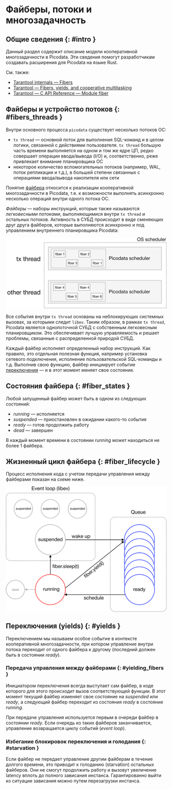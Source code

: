 # Файберы, потоки и многозадачность

## Общие сведения {: #intro }

Данный раздел содержит описание модели кооперативной многозадачности в
Picodata. Эти сведения помогут разработчикам создавать расширения для
Picodata на языке Rust.

См. также:

- [Tarantool internals — Fibers](https://www.tarantool.io/en/dev/core/fiber/)
- [Tarantool — Fibers, yields, and cooperative multitasking](https://www.tarantool.io/en/doc/latest/concepts/coop_multitasking/)
- [Tarantool — C API Reference — Module fiber ](https://www.tarantool.io/en/doc/latest/dev_guide/reference_capi/fiber/)

## Файберы и устройство потоков {: #fibers_threads }

Внутри основного процесса `picodata` существует несколько потоков ОС:

- `tx thread` — основной поток для выполнения SQL-команд и в целом логики,
  связанной с действиями пользователя. `tx thread` большую часть времени
  выполняется на одном и том же ядре ЦП, редко совершает операции
  ввода/вывода (I/O) и, соответственно, реже привлекает внимание
  планировщика ОС
- некоторое количество вспомогательных потоков (например, WAL, поток
  репликации и т.д.), в большей степени связанных с операциями
  ввода/вывода накопителя или сети

<!--
Потоки ОС, содержащие в себе планировщик (реализация event loop с помощью
библиотеки `libev`), на языке разработчиков называются кордами (cord).
-->

Понятие [файбера][fiber] относится к реализации кооперативной
многозадачности в Picodata, т.е. к возможности выполнять асинхронно
несколько операций внутри одного потока ОС.

_Файберы_ — наборы инструкций, которые также называются _легковесными
потоками_, выполняющимися внутри `tx thread` и остальных потоков.
Активность в СУБД происходит в виде сменяющих друг друга файберов,
которые выполняются асинхронно и под управлением внутреннего
планировщика Picodata:

![Schedulers](../images/schedulers.svg)

Все события внутри `tx thread` основаны на   неблокирующих системных
вызовах, за которыми следит `libev`. Таким образом, в рамках `tx
thread`, Picodata является однопоточной СУБД с собственным легковесным
планировщиком. Это обеспечивает лучшую управляемость и решает проблемы,
связанные с распределенной природой СУБД.

Каждый файбер исполняет определенный набор инструкций. Как правило, это
отдельная полезная функция, например установка сетевого подключения,
исполнение пользовательской SQL-команды и т.д. Выполнив свою функцию,
файбер инициирует событие [переключения](#yields) — и в этот момент
меняет свое состояние.

[fiber]: ../overview/glossary.md#fiber

## Состояния файбера {: #fiber_states }

Любой запущенный файбер может быть в одном из следующих состояний:

- _running_ — исполняется
- _suspended_ — приостановлен в ожидании какого-то события
- _ready_ — готов продолжить работу
- _dead_ — завершен

В каждый момент времени в состоянии _running_ может находиться не более 1 файбера.

## Жизненный цикл файбера {: #fiber_lifecycle }

Процесс исполнения кода с учетом передачи управления между файберами
показан на схеме ниже.

![Fibers](../images/fibers.svg)

## Переключения (yields) {: #yields }

Переключением мы называем особое событие в контексте кооперативной
многозадачности, при котором управление внутри потока переходит от
одного файбера к другому (последний должен быть в состоянии _ready_).

### Передача управления между файберами {: #yielding_fibers }

Инициатором переключения всегда выступает сам файбер, в коде которого
для этого происходит вызов соответствующей функции. В этот момент
текущий файбер изменяет свое состояние на _suspended_ или _ready_, а
следующий файбер переходит из состояния _ready_ в состояние _running_.

При передаче управления используется первым в очереди файбер в состоянии
_ready_. Если очередь из таких файберов заканчивается, управление
возвращается циклу событий (_event loop_).

### Избегание блокировок переключения и голодания {: #starvation }

Если файбер не передает управление другим файберам в течение долгого
времени, это приводит к голоданию (starvation) остальных файберов. Они
не смогут продолжить работу и вызовут увеличение latency вплоть до
полного зависания инстанса. Гарантированно выйти из ситуации зависания
можно путем перезагрузки инстанса.
